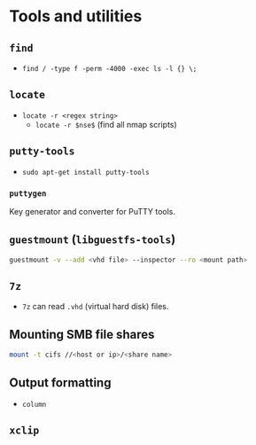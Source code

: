 # Tools and utilities

## `find`
- `find / -type f -perm -4000 -exec ls -l {} \;`

## `locate`
- `locate -r <regex string>`
    - `locate -r $nse$` (find all nmap scripts)

## `putty-tools`
- `sudo apt-get install putty-tools`

### `puttygen`

Key generator and converter for PuTTY tools.

## `guestmount` (`libguestfs-tools`)

```bash
guestmount -v --add <vhd file> --inspector --ro <mount path>
```

## `7z`
- `7z` can read `.vhd` (virtual hard disk) files.

## Mounting SMB file shares

```bash
mount -t cifs //<host or ip>/<share name>
```

## Output formatting
- `column`


## `xclip`